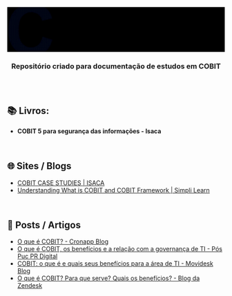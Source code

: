 <div align="center">
 
 <img src="images/readme-title.gif" min-width="700px" width="700px" align="center" alt="image">
 
 ### **Repositório criado para documentação de estudos em COBIT**
  
</div>
<br><br>


## 📚  Livros: 
 
+ **COBIT 5 para segurança das informações - Isaca**

<br>

## 🌐 Sites / Blogs

+ [COBIT CASE STUDIES | ISACA](https://www.isaca.org/resources/cobit/cobit-case-studies)
+ [Understanding What is COBIT and COBIT Framework | Simpli Learn](https://www.simplilearn.com/what-is-cobit-significance-and-framework-rar309-article)

<br>

## 📰 Posts / Artigos

+ [O que é COBIT? - Cronapp Blog](https://blog.cronapp.io/o-que-e-cobit/)
+ [O que é COBIT, os benefícios e a relação com a governança de TI - Pós Puc PR Digital](https://posdigital.pucpr.br/blog/cobit#:~:text=Sigla%20para%20Control%20Objectives%20for,gest%C3%A3o%20de%20informa%C3%A7%C3%A3o%20e%20governan%C3%A7a.)
+ [COBIT: o que é e quais seus benefícios para a área de TI - Movidesk Blog](https://conteudo.movidesk.com/cobit-o-que-e/)
+ [O que é COBIT? Para que serve? Quais os benefícios? - Blog da Zendesk](https://www.zendesk.com.br/blog/cobit-o-que-e/)
